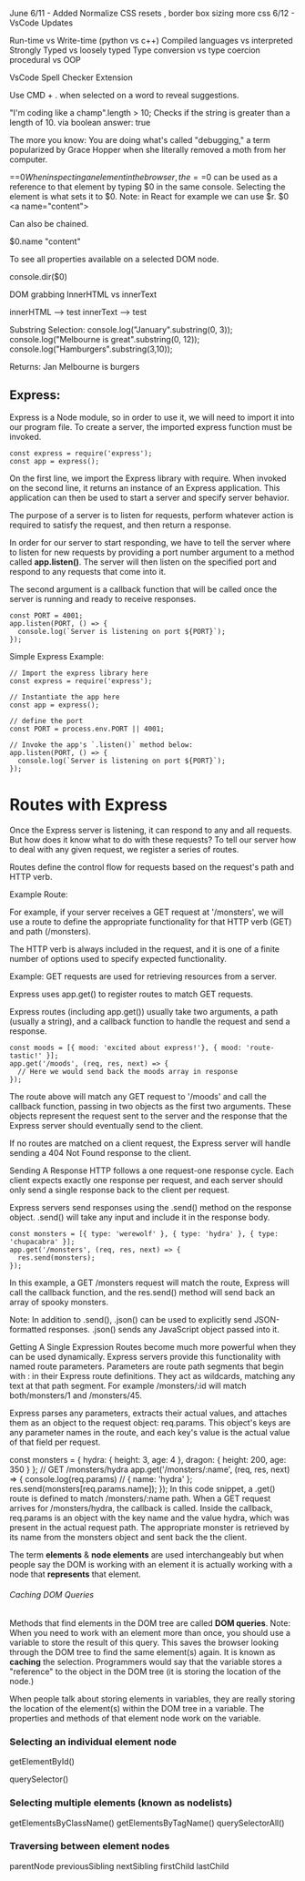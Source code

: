 June
6/11 - Added Normalize CSS resets , border box sizing more css
6/12 - VsCode Updates




Run-time vs Write-time (python vs c++)
Compiled languages vs interpreted
Strongly Typed vs loosely typed
Type conversion vs type coercion
procedural vs OOP




VsCode Spell Checker Extension

Use CMD + . when selected on a word to reveal suggestions.





"I'm coding like a champ".length > 10;
Checks if the string is greater than a length of 10. via boolean
answer: true

The more you know:
You are doing what's called "debugging," a term popularized by Grace Hopper when she literally removed a moth from her computer.


<a name="content"></a> ==$0
When inspecting an element in the browser, the ==$0 can be used as a reference to that element by typing $0 in the same console.
Selecting the element is what sets it to $0. Note: in React for example we can use $r.
$0
<a name=​"content">​</a>​

Can also be chained.

$0.name
"content"

To see all properties available on a selected DOM node.

console.dir($0)



DOM
grabbing InnerHTML vs innerText

innerHTML -->  <span> test </span>
innerText --> test



Substring Selection:
console.log("January".substring(0, 3));
console.log("Melbourne is great".substring(0, 12));
console.log("Hamburgers".substring(3,10));

Returns:
Jan
Melbourne is
burgers



## Express:
Express is a Node module, so in order to use it, we will need to import it into our program file. To create a server, the imported express function must be invoked.
```
const express = require('express');
const app = express();
```

On the first line, we import the Express library with require. When invoked on the second line, it returns an instance of an Express application. This application can then be used to start a server and specify server behavior.

The purpose of a server is to listen for requests, perform whatever action is required to satisfy the request, and then return a response.

In order for our server to start responding, we have to tell the server where to listen for new requests by providing a port number argument to a method called **app.listen()**. The server will then listen on the specified port and respond to any requests that come into it.

The second argument is a callback function that will be called once the server is running and ready to receive responses.

```
const PORT = 4001;
app.listen(PORT, () => {
  console.log(`Server is listening on port ${PORT}`);
});
```


Simple Express Example:
```
// Import the express library here
const express = require('express');

// Instantiate the app here
const app = express();

// define the port
const PORT = process.env.PORT || 4001;

// Invoke the app's `.listen()` method below:
app.listen(PORT, () => {
  console.log(`Server is listening on port ${PORT}`);
});
```


# Routes with Express
Once the Express server is listening, it can respond to any and all requests.
But how does it know what to do with these requests?
To tell our server how to deal with any given request, we register a series of routes.

Routes define the control flow for requests based on the request's path and HTTP verb.

Example Route:

For example, if your server receives a GET request at '/monsters', we will use a route to define the appropriate functionality for that HTTP verb (GET) and path (/monsters).

The HTTP verb is always included in the request, and it is one of a finite number of options used to specify expected functionality.

Example:  GET requests are used for retrieving resources from a server.


Express uses app.get() to register routes to match GET requests.

Express routes (including app.get()) usually take two arguments, a path (usually a string), and a callback function to handle the request and send a response.

```
const moods = [{ mood: 'excited about express!'}, { mood: 'route-tastic!' }];
app.get('/moods', (req, res, next) => {
  // Here we would send back the moods array in response
});
```
The route above will match any GET request to '/moods' and call the callback function, passing in two objects as the first two arguments. These objects represent the request sent to the server and the response that the Express server should eventually send to the client.

If no routes are matched on a client request, the Express server will handle sending a 404 Not Found response to the client.


Sending A Response
HTTP follows a one request-one response cycle. Each client expects exactly one response per request, and each server should only send a single response back to the client per request.

Express servers send responses using the .send() method on the response object.
.send() will take any input and include it in the response body.

```
const monsters = [{ type: 'werewolf' }, { type: 'hydra' }, { type: 'chupacabra' }];
app.get('/monsters', (req, res, next) => {
  res.send(monsters);
});
```

In this example, a GET /monsters request will match the route, Express will call the callback function, and the res.send() method will send back an array of spooky monsters.

Note:
In addition to .send(), .json() can be used to explicitly send JSON-formatted responses. .json() sends any JavaScript object passed into it.


Getting A Single Expression
Routes become much more powerful when they can be used dynamically. Express servers provide this functionality with named route parameters. Parameters are route path segments that begin with : in their Express route definitions. They act as wildcards, matching any text at that path segment. For example /monsters/:id will match both/monsters/1 and /monsters/45.

Express parses any parameters, extracts their actual values, and attaches them as an object to the request object: req.params. This object's keys are any parameter names in the route, and each key's value is the actual value of that field per request.

const monsters = { hydra: { height: 3, age: 4 }, dragon: { height: 200, age: 350 } };
// GET /monsters/hydra
app.get('/monsters/:name', (req, res, next) => {
  console.log(req.params) // { name: 'hydra' };
  res.send(monsters[req.params.name]);
});
In this code snippet, a .get() route is defined to match /monsters/:name path. When a GET request arrives for /monsters/hydra, the callback is called. Inside the callback, req.params is an object with the key name and the value hydra, which was present in the actual request path. The appropriate monster is retrieved by its name from the monsters object and sent back the the client.


The term **elements** & **node elements** are used interchangeably but when people say the DOM is working with an element it is actually working with a node that __represents__ that element.


###### Caching DOM Queries
Methods that find elements in the DOM tree are called **DOM queries**.
Note: When you need to work with an element more than once, you should use a variable to store the result of this query. This saves the browser looking through the DOM tree to find the same element(s) again. It is known as **caching** the selection. Programmers would say that the variable stores a "reference" to the object in the DOM tree (it is storing the location of the node.)

When people talk about storing elements in variables, they are really storing the location of the element(s) within the DOM tree in a variable. The properties and methods of that element node work on the variable.


### Selecting an individual element node
getElementById()

querySelector()

### Selecting multiple elements (known as nodelists)
getElementsByClassName()
getElementsByTagName()
querySelectorAll()

### Traversing between element nodes
parentNode
previousSibling
nextSibling
firstChild
lastChild
